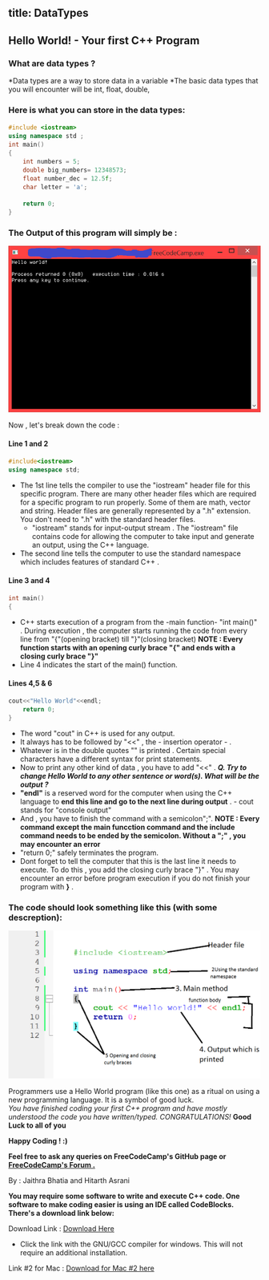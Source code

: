 title: DataTypes
---
## Hello World! - Your first C++ Program 

### What are data types ?
*Data types are a way to store data in a variable
*The basic data types that you will encounter will be int, float, double,

### Here is what you can store in the data types:

```cpp
#include <iostream>
using namespace std ;
int main()
{
    int numbers = 5;
    double big_numbers= 12348573;
    float number_dec = 12.5f;
    char letter = 'a';
    
    return 0;
}
```

### The Output of this program will simply be :
![Image of output](https://github.com/MrAsrani1312/Images/blob/master/snip1out.PNG)

Now , let's break down the code :
#### Line 1 and 2

```cpp
#include<iostream>
using namespace std;
```

* The 1st line tells the compiler to use the "iostream" header file for this specific program. There are many other header files which are required for a specific program to run properly. Some of them are math, vector and string. Header files are generally represented by a ".h" extension. You don't need to ".h" with the standard header files.     
  - "iostream" stands for input-output stream . The "iostream" file contains code for allowing the computer to take input and generate an output, using the C++ language.     
* The second line tells the computer to use the standard namespace which includes features of standard C++ . 

#### Line 3 and 4
```cpp
int main()
{
```
* C++ starts execution of a program from the -main function- "int main()" . During execution , the computer starts running the code from every line from "{"(opening bracket) till "}"(closing bracket)
  **NOTE : Every function starts with an opening curly brace "{" and ends with a closing curly brace "}"**
* Line 4 indicates the start of the main() function. 

#### Lines 4,5 & 6
```cpp
cout<<"Hello World"<<endl;
    return 0;
}
```
* The word "cout" in C++ is used for any output. 
* It always has to be followed by "<<" , the - insertion operator - . 
* Whatever is in the double quotes "" is printed . Certain special characters have a different syntax for print statements.   
* Now to print any other kind of data , you have to  add "<<" .
***Q. Try to change Hello World to any other sentence or word(s). What will be the output ?***
* **"endl"** is a reserved word for the computer when using the C++ language to **end this line and go to the next line during output** .   - cout stands for "console output"
* And , you have to finish the command with a semicolon";".
**NOTE : Every command except the main funcction command and the include command needs to be ended by the semicolon. Without a ";" , you may encounter an error**
* "return 0;" safely terminates the program. 
* Dont forget to tell the computer that this is the last line it needs to execute. To do this , you add the closing curly brace "}" . You may encounter an error before program execution if you do not finish your program with **}** .

### The code should look something like this (with some descreption):

![Image of snippet ](https://github.com/MrAsrani1312/Images/blob/master/snip1.PNG)


Programmers use a Hello World program (like this one) as a ritual on using a new programming language. It is a symbol of good luck.  
_You have finished coding your first C++ program and have mostly understood the code you have written/typed. CONGRATULATIONS!_
 **Good Luck to all of you** 
 
 **Happy Coding ! :)**
 
 **Feel free to ask any queries on FreeCodeCamp's GitHub page or <a href='https://forum.freecodecamp.org/' target='_blank' rel='nofollow'>FreeCodeCamp's Forum .</a>**

By : Jaithra Bhatia and Hitarth Asrani

**You may require some software to write and execute C++ code. One software to make coding easier is using an IDE called CodeBlocks. There's a download link below:**

Download Link : <a href='http://www.codeblocks.org/downloads/26' target='_blank' rel='nofollow'>Download Here</a>
* Click the link with the GNU/GCC compiler for windows. This will not require an additional installation.

Link #2 for Mac : <a href='https://developer.apple.com/xcode/' target='_blank' rel='nofollow'>Download for Mac #2 here</a>
